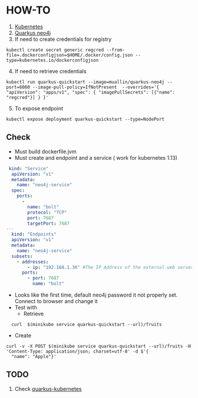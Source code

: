 HOW-TO
===

1. [Kubernetes](https://quarkus.io/guides/deploying-to-kubernetes)
2. [Quarkus neo4j](https://quarkus.io/guides/neo4j)
3. If need to create credentials for registry
```
kubectl create secret generic regcred --from-file=.dockerconfigjson=$HOME/.docker/config.json --type=kubernetes.io/dockerconfigjson
```
4. If need to retrieve credentials
```
kubectl run quarkus-quickstart --image=muallin/quarkus-neo4j --port=8080 --image-pull-policy=IfNotPresent  --overrides='{ "apiVersion": "apps/v1", "spec": { "imagePullSecrets": [{"name": "regcred"}] } }'
```
5. To expose endpoint
```
kubectl expose deployment quarkus-quickstart --type=NodePort
```

## Check 

- Must build dockerfile.jvm
- Must create and endpoint and a service ( work for kubernetes 1.13)
```yaml
 kind: "Service"
  apiVersion: "v1"
  metadata:
    name: "neo4j-service"
  spec:
    ports:
      -
        name: "bolt"
        protocol: "TCP"
        port: 7687
        targetPort: 7687 
---
  kind: "Endpoints"
  apiVersion: "v1"
  metadata:
    name: "neo4j-service" 
  subsets: 
    - addresses:
        - ip: "192.168.1.36" #The IP Address of the external web server
      ports:
        - port: 7687 
          name: "bolt"
```
- Looks like the first time, default neo4j password it not properly set. Connect to browser and change it
- Test with
  - Retrieve
```http request
  curl  $(minikube service quarkus-quickstart --url)/fruits
  ```
  - Create
```http request
curl -v -X POST $(minikube service quarkus-quickstart --url)/fruits -H 'Content-Type: application/json; charset=utf-8' -d $'{
  "name": "Apple"}'
```

## TODO
1. Check [quarkus-kubernetes](https://quarkus.io/guides/kubernetes)
